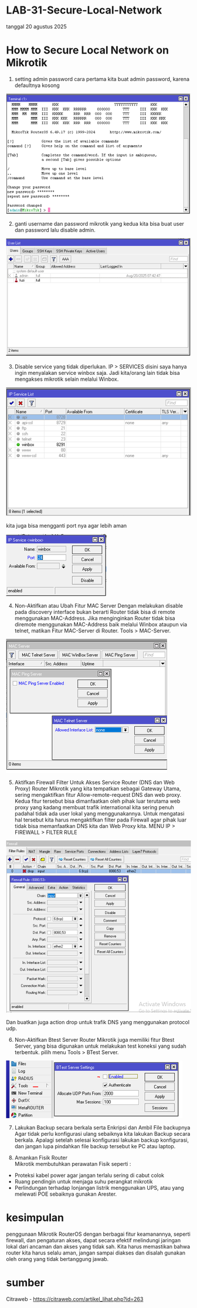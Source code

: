 # LAB-31-Secure-Local-Network
tanggal 20 agustus 2025

# How to Secure Local Network on Mikrotik
1. setting admin password
   cara pertama kita buat admin password, karena defaultnya kosong

![m](nt1.PNG)

2. ganti username dan password mikrotik
   yang kedua kita bisa buat user dan password lalu disable admin.

![m](nt2.PNG)

3. Disable service yang tidak diperlukan.
   IP > SERVICES
   disini saya hanya ingin menyalakan service winbox saja. Jadi kita/orang lain tidak bisa mengakses mikrotik selain melalui Winbox.

![m](nt3.PNG)

  kita juga bisa mengganti port nya agar lebih aman

![m](nt4.PNG)

4. Non-Aktifkan atau Ubah Fitur MAC Server
   Dengan melakukan disable pada discovery interface bukan berarti Router tidak bisa di remote menggunakan MAC-Address. Jika menginginkan Router tidak bisa diremote
   menggunakan MAC-Address baik melalui Winbox ataupun via telnet, matikan Fitur MAC-Server di Router. Tools > MAC-Server.

![m](nt5.PNG)

5. Aktifkan Firewall Filter Untuk Akses Service Router (DNS dan Web Proxy)
   Router Mikrotik yang kita tempatkan sebagai Gateway Utama, sering mengaktifkan fitur Allow-remote-request DNS dan web proxy. Kedua fitur tersebut bisa dimanfaatkan oleh pihak luar terutama web proxy yang kadang membuat trafik international kita sering penuh padahal tidak ada user lokal yang menggunakannya. Untuk mengatasi hal tersebut kita harus mengaktifkan filter pada Firewall agar pihak luar tidak bisa memanfaatkan DNS kita dan Web Proxy kita. MENU IP > FIREWALL > FILTER RULE

![m](nt6.PNG)

Dan buatkan juga action drop untuk trafik DNS yang menggunakan protocol udp.

6. Non-Aktifkan Btest Server
    Router Mikrotik juga memiliki fitur Btest Server, yang bisa digunakan untuk melakukan test koneksi yang sudah terbentuk. pilih  menu Tools > BTest Server.

![m](nt7.PNG)

7. Lakukan Backup secara berkala serta Enkripsi dan Ambil File backupnya
Agar tidak perlu konfigurasi ulang sebaiknya kita lakukan Backup secara berkala. Apalagi setelah selesai konfigurasi lakukan backup konfigurasi, dan jangan lupa pindahkan file backup tersebut ke PC atau laptop.

8. Amankan Fisik Router      
Mikrotik membutuhkan perawatan Fisik seperti :      
- Proteksi kabel power agar jangan terlalu sering di cabut colok
- Ruang pendingin untuk menjaga suhu perangkat mikrotik
- Perlindungan terhadap lonjangan listrik menggunakan UPS, atau yang melewati POE sebaiknya gunakan Arester.

# kesimpulan 

 penggunaan Mikrotik RouterOS dengan berbagai fitur keamanannya, seperti firewall, dan pengaturan akses, dapat secara efektif melindungi jaringan lokal dari ancaman dan akses yang tidak sah. Kita harus memastikan bahwa router kita harus selalu aman, jangan sampai diakses dan disalah gunakan oleh orang yang tidak bertanggung jawab.
# sumber 

Citraweb - https://citraweb.com/artikel_lihat.php?id=263
